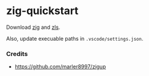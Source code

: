 # zig-quickstart

Download [zig](https://ziglang.org/) and [zls](https://github.com/zigtools/zls).

Also, update execuable paths in `.vscode/settings.json`.

### Credits
- https://github.com/marler8997/zigup
